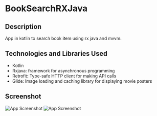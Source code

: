 # BookSearchRXJava

## Description
App in kotlin to search book item using rx java and mvvm.

## Technologies and Libraries Used

- Kotlin
- Rxjava: framework for asynchronous programming
- Retrofit: Type-safe HTTP client for making API calls
- Glide: Image loading and caching library for displaying movie posters

## Screenshot
![App Screenshot](https://github-production-user-asset-6210df.s3.amazonaws.com/53598947/267277571-334980d5-0129-42b3-ad47-9f17ef63aad5.PNG)
![App Screenshot](https://github-production-user-asset-6210df.s3.amazonaws.com/53598947/267277576-8c86e0f5-6587-480f-afaa-d531d9bdedbc.PNG)
